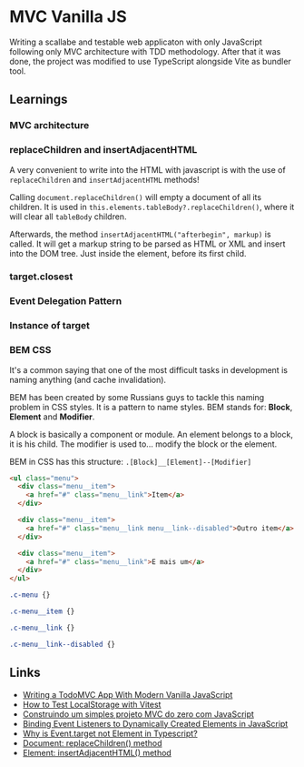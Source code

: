 # MVC Vanilla JS

Writing a scallabe and testable web applicaton with only JavaScript following only MVC architecture with TDD methodology. After that it was done, the project was modified to use TypeScript alongside Vite as bundler tool.

## Learnings

### MVC architecture

### replaceChildren and insertAdjacentHTML

A very convenient to write into the HTML with javascript is with the use of `replaceChildren` and `insertAdjacentHTML` methods!

Calling `document.replaceChildren()` will empty a document of all its children. It is used in `this.elements.tableBody?.replaceChildren()`, where it will clear all `tableBody` children. 

Afterwards, the method `insertAdjacentHTML("afterbegin", markup)` is called. It will get a markup string to be parsed as HTML or XML and insert into the DOM tree. Just inside the element, before its first child.

### target.closest

### Event Delegation Pattern

### Instance of target

### BEM CSS

It's a common saying that one of the most difficult tasks in development is naming anything (and cache invalidation).

BEM has been created by some Russians guys to tackle this naming problem in CSS styles. It is a pattern to name styles. BEM stands for: **Block**, **Element** and **Modifier**.

A block is basically a component or module. An element belongs to a block, it is his child. The modifier is used to... modify the block or the element.

BEM in CSS has this structure: `.[Block]__[Element]--[Modifier]`

```html
<ul class="menu">
  <div class="menu__item">
    <a href="#" class="menu__link">Item</a>
  </div>

  <div class="menu__item">
    <a href="#" class="menu__link menu__link--disabled">Outro item</a>
  </div>

  <div class="menu__item">
    <a href="#" class="menu__link">E mais um</a>
  </div>
</ul>
```

```css
.c-menu {}

.c-menu__item {}

.c-menu__link {}

.c-menu__link--disabled {}
```

## Links 

- [Writing a TodoMVC App With Modern Vanilla JavaScript](https://frontendmasters.com/blog/vanilla-javascript-todomvc/)
- [How to Test LocalStorage with Vitest](https://runthatline.com/vitest-mock-localstorage/)
- [Construindo um simples projeto MVC do zero com JavaScript](https://www.isarubim.com/posts/construindo-um-simples-projeto-mvc-do-zero-com-javascript)
- [Binding Event Listeners to Dynamically Created Elements in JavaScript](https://medium.com/@yurchenkor33/binding-event-listeners-to-dynamically-created-elements-in-javascript-a2e30d156b8e)
- [Why is Event.target not Element in Typescript?](https://stackoverflow.com/questions/28900077/why-is-event-target-not-element-in-typescript)
- [Document: replaceChildren() method](https://developer.mozilla.org/en-US/docs/Web/API/Document/replaceChildren)
- [Element: insertAdjacentHTML() method](https://developer.mozilla.org/en-US/docs/Web/API/Element/insertAdjacentHTML)